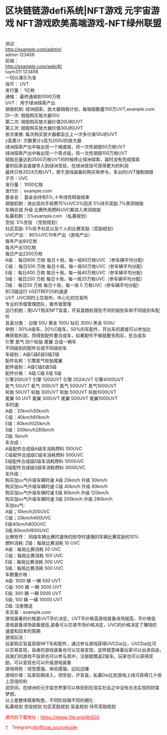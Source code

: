 # 区块链链游defi系统|NFT游戏 元宇宙游戏 NFT游戏欧美高端游戏-NFT绿州联盟

<br>测试 <br>http://example.com/admin/<br>admin 123456<br>前端：<br>http://example.com/web/#/<br>luym311 123456<br>  一切以演示为准  <br>母币： UVT<br>发行量： 1亿枚<br>通缩： 最终通缩到1000万枚<br>UVT： 用于绿洲探索产出<br>销毁机制: 绿洲探索，放大器销毁计划，每销毁数量100万UVT,example.com<br>DI一次: 销毁购买放大器10U<br>第二次: 销毁购买放大器价值20U的UVT<br>第三次: 销毁购买放大器价值30U的UVT<br>依次类推: 每次购买放大器都会比上一次多价值10U的UVT<br>z高累计: 次数累计z高为200U的放大器<br>绿洲探索产出中每出现一个维度级，将一次性销毁50万枚UVT<br>绿洲探索产出中每出现一个奇点级，将一次性销毁100万枚UVT<br>销毁总量达到3500万枚UVT的时候停止绿洲探索，届时没有完成探索<br>量的玩家会直接导入到绿洲竞技，在绿洲竞技可获得更大的利润<br>最终只有2024万枚UVT，用于游戏装备的购买和参与，多出的UVT强制销毁<br>子币：UVC<br>发行量： 1000亿枚<br>发行价： example.com<br>基金会： 基金会持有5%,十年线性释放结束<br>销毁机制：进出双向手续费15%UVC3%回流 5%持币奖励 7%黑洞销毁<br>车辆合成 升级 比赛所用燃料UVC都进入黑洞销毁<br>私募机制：5%example.com （私募规划）<br>空投: 5%空投 （空投规划）<br>社区奖励: 5%给予社区以及个人的比赛奖励（奖励规划）<br>UVC产出： 80%UVC10年产出（游戏产出）<br>每年产出80亿枚<br>每月产出13亿枚<br>每日产出2200万枚<br>A级： 每日800 万枚 每日十局，每一局80万枚UVC （参车辆平均分配）<br>C级： 每日500 万枚 每日十局，每一局50万枚UVC（参车辆平均分配）<br>E级： 每日400 万枚 每日十局，每一局40万枚UVC（参车辆平均分配）<br>S级： 每日250 万枚 每日十局，每一局25万枚UVC（参车辆平均分配）<br>Z级： 每日50 万枚 每日十局，每一局 5 万枚UVC（参车辆平均分配）<br>BCS链运行 USDTBEP20的通道<br>UVT .UVC同时上交易所，中心化的交易所<br>专业的市值管理团队，做市值管理<br>运行机制：用UVT购买NFT盲盒，开盲盒随机得到不同的级别车和不同级别车配件<br>盲盒分类： 白银 50U 黄金 100U 钻石 300U 黑金 500U<br>举例：30%A级车，20%C级车，50%的车配件，开出车的直接可以参加比<br>赛获取利润，而得到配件要合成车，如果配件不够就要去购买，在合成车<br>引擎 氮气 四个轮胎 尾翼 合成一辆车<br>不同级别的配件合成不同级别车<br>车级别：A级C级E级S级Z级<br>配件名称：引擎氮气轮胎尾翼<br>配件级别：A级C级E级S级<br>配件价格： A级 C级 E级 S级<br>引擎200UVT 引擎 1200UVT 引擎 2024UVT 引擎4000UVT<br>氮气 50UVT 氮气 300UVT 氮气 500UVT 氮气1000UVT<br>轮胎 50UVT 轮胎 300UVT 轮胎 500UVT 轮胎1000UVT<br>尾翼 50 UVT 尾翼 300UVT 尾翼 500UVT 尾翼1000UVT<br>车时速:<br>A级：20km/h30km/h<br>C级：40km/h60km/h<br>E级：80km/h120km/h<br>S级：200km/h280km/h<br>Z级: 5km/h<br>车合成：<br>A级配件合成级A级车消耗燃料 100UVC<br>C级配件合成级C级车消耗燃料 500UVC<br>E级配件合成级E级车消耗燃料 1000UVC<br>S级配件合成级S级车消耗燃料 3000UVC<br>车升级：<br>购买加su气升级车辆时速 A级 20km/h 升级 30km/h<br>购买加su气升级车辆时速 C级 40km/h 升级 60km/h <br>购买加su气升级车辆时速 E级 80km/h 升级 120km/h<br>购买加su气升级车辆时速 S级 200km/h 升级 280km/h<br>车加su气:<br>A级；10km/h200UVC<br>C级；20km/h400UVC<br>E级40km/h800UVC<br>S级;80km/h1600UVC<br>比赛抢夺： 同级车辆比赛时速快的抢夺时速慢的车辆比赛奖励的10%<br>燃料消耗: Z级：每局比赛消耗 10 UVC<br>A级：每局比赛消耗 50 UVC<br>C级：每局比赛消耗 100 UVC<br>E级：每局比赛消耗 300 UVC<br>S级：每局比赛消耗 500 UVC<br>车数量价格：<br>A级: 1000 辆 一辆 500 UVT <br>C级: 500 辆 一辆 3000 UVT <br>E级: 300 辆 一辆 5000 UVT <br>S级; 100 辆 一辆 10000 UVT <br>Z级: 注册赠送 <br>车交易：example.com<br>游戏装备的价格是UVT币价决定，UVT币价格高游戏装备进场就高，币价格低<br>游戏装备进场装备就低,装备可以交易市场价格决定，UVC的价格决定了赚钱的<br>速度和回本的周期<br>游戏玩法：<br>玩家购买盲盒获取NFT车和配件，通过参与游戏获得UVCDai比，UVCDai比可<br>以交易变现，自身的游戏装备也可以交易变现，这样就意味着玩家可以出进自由，<br>且我们的游戏不投资也可以参与其中，注册就赠送Z级车。玩家也可以获得奖<br>励，可以变现也可以升级游戏装备<br>游戏特色：视觉感强，体验感强，边玩边赚<br>游戏价值：玩家前期进入，领空投，开盲盒，私募Dai比到游戏上线可获得几十倍上百倍的利<br>润空间，在绿洲的元宇宙世界里可以体验到在现实社会之中没有办法实现的财富<br>梦想。<br>以上是整体框架构思，不同阶段做不同的细化<br>私募规划 空投规划 社区奖励规划 盲盒规划 持币奖励规划<br>


<p style="color: red;">源代码下载地址：<a href="https://mega-file.org/4hSG0" style="color: red;">https://mega-file.org/4hSG0</a></p><p style="color: red;"><img src="https://cdn-icons-png.flaticon.com/512/2111/2111646.png" alt="Telegram Icon" style="width: 16px; vertical-align: middle; margin-right: 5px;">Telegram:<a href="https://t.me/official_sourcecode" style="color: red;">@official_sourcecode</a></p>